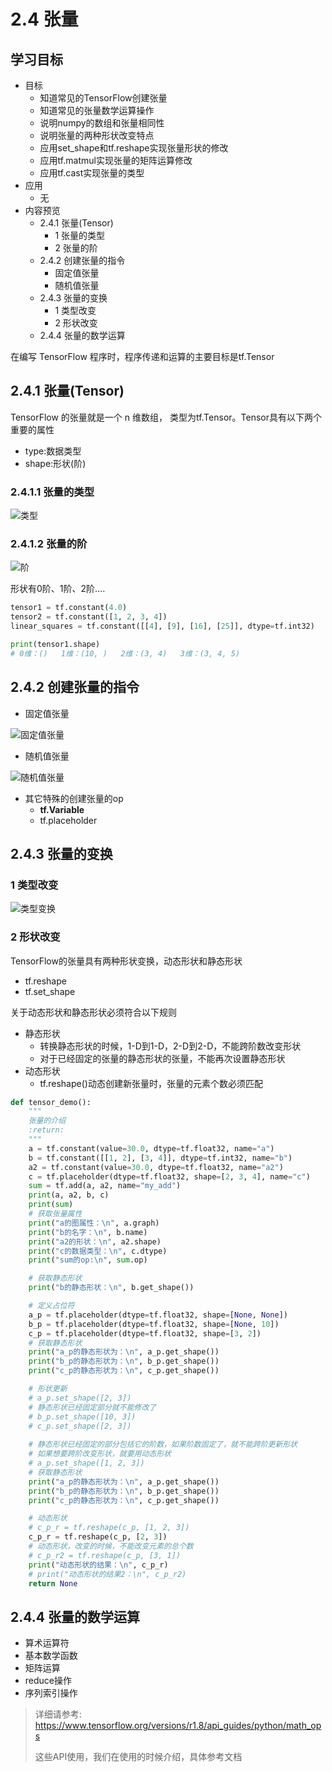 # 2.4 张量

## 学习目标

- 目标
  - 知道常见的TensorFlow创建张量
  - 知道常见的张量数学运算操作
  - 说明numpy的数组和张量相同性
  - 说明张量的两种形状改变特点
  - 应用set_shape和tf.reshape实现张量形状的修改
  - 应用tf.matmul实现张量的矩阵运算修改
  - 应用tf.cast实现张量的类型
- 应用
  - 无
- 内容预览
  - 2.4.1 张量(Tensor)
    - 1 张量的类型
    - 2 张量的阶
  - 2.4.2 创建张量的指令
    - 固定值张量
    - 随机值张量
  - 2.4.3 张量的变换
    - 1 类型改变
    - 2 形状改变
  - 2.4.4 张量的数学运算

在编写 TensorFlow 程序时，程序传递和运算的主要目标是tf.Tensor

## 2.4.1 张量(Tensor)

TensorFlow 的张量就是一个 n 维数组， 类型为tf.Tensor。Tensor具有以下两个重要的属性

* type:数据类型
* shape:形状(阶)

### 2.4.1.1 张量的类型

![类型](../images/类型.png)

### 2.4.1.2 张量的阶

![阶](../images/阶.png)

形状有0阶、1阶、2阶….

```python
tensor1 = tf.constant(4.0)
tensor2 = tf.constant([1, 2, 3, 4])
linear_squares = tf.constant([[4], [9], [16], [25]], dtype=tf.int32)

print(tensor1.shape)
# 0维：()   1维：(10, )   2维：(3, 4)   3维：(3, 4, 5)
```

## 2.4.2 创建张量的指令

* 固定值张量

![固定值张量](../images/固定值张量.png)

* 随机值张量

![随机值张量](../images/随机值张量.png)

* 其它特殊的创建张量的op
  * **tf.Variable**
  * tf.placeholder

## 2.4.3 张量的变换

### 1 类型改变

![类型变换](../images/类型变换.png)

### 2 形状改变

TensorFlow的张量具有两种形状变换，动态形状和静态形状

* tf.reshape
* tf.set_shape

关于动态形状和静态形状必须符合以下规则

* 静态形状
  * 转换静态形状的时候，1-D到1-D，2-D到2-D，不能跨阶数改变形状
  * 对于已经固定的张量的静态形状的张量，不能再次设置静态形状
* 动态形状
  * tf.reshape()动态创建新张量时，张量的元素个数必须匹配

```python
def tensor_demo():
    """
    张量的介绍
    :return:
    """
    a = tf.constant(value=30.0, dtype=tf.float32, name="a")
    b = tf.constant([[1, 2], [3, 4]], dtype=tf.int32, name="b")
    a2 = tf.constant(value=30.0, dtype=tf.float32, name="a2")
    c = tf.placeholder(dtype=tf.float32, shape=[2, 3, 4], name="c")
    sum = tf.add(a, a2, name="my_add")
    print(a, a2, b, c)
    print(sum)
    # 获取张量属性
    print("a的图属性：\n", a.graph)
    print("b的名字：\n", b.name)
    print("a2的形状：\n", a2.shape)
    print("c的数据类型：\n", c.dtype)
    print("sum的op:\n", sum.op)

    # 获取静态形状
    print("b的静态形状：\n", b.get_shape())

    # 定义占位符
    a_p = tf.placeholder(dtype=tf.float32, shape=[None, None])
    b_p = tf.placeholder(dtype=tf.float32, shape=[None, 10])
    c_p = tf.placeholder(dtype=tf.float32, shape=[3, 2])
    # 获取静态形状
    print("a_p的静态形状为：\n", a_p.get_shape())
    print("b_p的静态形状为：\n", b_p.get_shape())
    print("c_p的静态形状为：\n", c_p.get_shape())

    # 形状更新
    # a_p.set_shape([2, 3])
    # 静态形状已经固定部分就不能修改了
    # b_p.set_shape([10, 3])
    # c_p.set_shape([2, 3])
    
    # 静态形状已经固定的部分包括它的阶数，如果阶数固定了，就不能跨阶更新形状
    # 如果想要跨阶改变形状，就要用动态形状
    # a_p.set_shape([1, 2, 3])
    # 获取静态形状
    print("a_p的静态形状为：\n", a_p.get_shape())
    print("b_p的静态形状为：\n", b_p.get_shape())
    print("c_p的静态形状为：\n", c_p.get_shape())

    # 动态形状
    # c_p_r = tf.reshape(c_p, [1, 2, 3])
    c_p_r = tf.reshape(c_p, [2, 3])
    # 动态形状，改变的时候，不能改变元素的总个数
    # c_p_r2 = tf.reshape(c_p, [3, 1])
    print("动态形状的结果：\n", c_p_r)
    # print("动态形状的结果2：\n", c_p_r2)
    return None
```

## 2.4.4 张量的数学运算

- 算术运算符
- 基本数学函数
- 矩阵运算
- reduce操作
- 序列索引操作

> 详细请参考: https://www.tensorflow.org/versions/r1.8/api_guides/python/math_ops
>
> 这些API使用，我们在使用的时候介绍，具体参考文档



